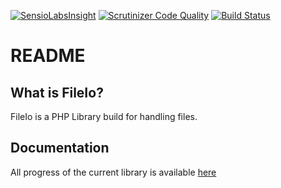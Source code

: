 [![SensioLabsInsight](https://insight.sensiolabs.com/projects/8277cd38-fafd-4572-a8a3-5c6228593fe4/mini.png)](https://insight.sensiolabs.com/projects/8277cd38-fafd-4572-a8a3-5c6228593fe4)
[![Scrutinizer Code Quality](https://scrutinizer-ci.com/g/needle-project/fileio/badges/quality-score.png?b=master)](https://scrutinizer-ci.com/g/needle-project/fileio/?branch=master)
[![Build Status](https://scrutinizer-ci.com/g/needle-project/fileio/badges/build.png?b=master)](https://scrutinizer-ci.com/g/needle-project/fileio/build-status/master)


README
======
What is FileIo?
--------
FileIo is a PHP Library build for handling files.

Documentation
--------
All progress of the current library is available [here](https://adrian.tilita.ro)
